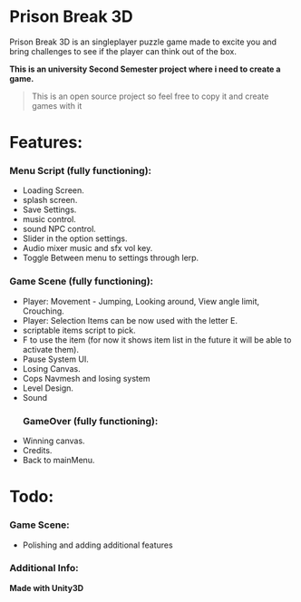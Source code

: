 
# Prison Break 3D

Prison Break 3D is an singleplayer puzzle game made to excite you and bring challenges to see if the player can think out of the box.

**This is an university Second Semester project where i need to create a game.**

>This is an open source project so feel free to copy it and create games with it

# Features:
  ### Menu Script (fully functioning):
  - Loading Screen.
  - splash screen.
  - Save Settings.
  - music control.
  - sound NPC control.
  - Slider in the option settings.
  - Audio mixer music and sfx vol key.
  - Toggle Between menu to settings through lerp.
  ### Game Scene (fully functioning):
  - Player: Movement - Jumping, Looking around, View angle limit, Crouching.
  - Player: Selection Items can be now used with the letter E.
  - scriptable items script to pick.
  - F to use the item (for now it shows item list in the future it will be able to activate them).
  - Pause System UI.
  - Losing Canvas.
  - Cops Navmesh and losing system
  - Level Design.
  - Sound
    ### GameOver (fully functioning):
  - Winning canvas.
  - Credits.
  - Back to mainMenu.
  

# Todo:
  ### Game Scene:
  - Polishing and adding additional features
### Additional Info:
**Made with Unity3D**

